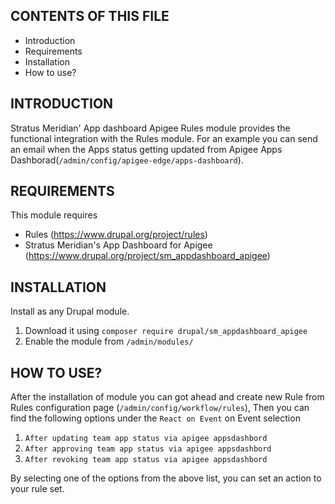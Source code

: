 
CONTENTS OF THIS FILE
---------------------

-   Introduction
-   Requirements
-   Installation
-   How to use?

INTRODUCTION
------------

Stratus Meridian' App dashboard Apigee  Rules module provides the functional 
integration with the Rules module. For an example you can send an email when the
Apps status getting updated  from 
Apigee Apps Dashborad(`/admin/config/apigee-edge/apps-dashboard`).


REQUIREMENTS
------------

This module requires
- Rules (https://www.drupal.org/project/rules)
- Stratus Meridian's App Dashboard for Apigee (https://www.drupal.org/project/sm_appdashboard_apigee)

INSTALLATION
------------

Install as any Drupal module.
1. Download it using `composer require drupal/sm_appdashboard_apigee`
2. Enable the module from `/admin/modules/`

HOW TO USE?
-----------

After the installation of module you can got ahead and create new Rule from 
Rules configuration page (`/admin/config/workflow/rules`), Then you can find the
following options under the `React on Event` on Event selection 

1. `After updating team app status via apigee appsdashbord`
2. `After approving team app status via apigee appsdashbord`
3. `After revoking team app status via apigee appsdashbord`

By selecting one of the options from the above list, you can set an action 
to your rule set.
